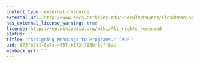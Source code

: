 ```yaml
---
content_type: external-resource
external_url: http://www.eecs.berkeley.edu/~necula/Papers/FloydMeaning.pdf
has_external_license_warning: true
license: https://en.wikipedia.org/wiki/All_rights_reserved
status: ''
title: '"Assigning Meanings to Programs." (PDF)'
uid: 873fb211-6e7a-4f57-8172-796bf8cff8ac
wayback_url: ''
---
```

